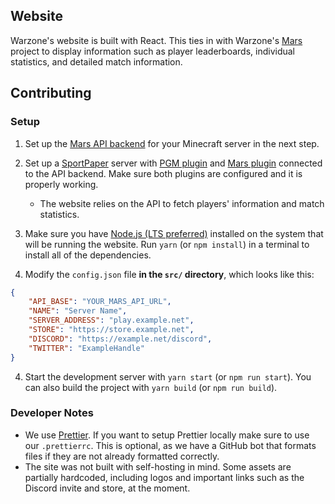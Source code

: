 ## Website

Warzone's website is built with React. This ties in with Warzone's [Mars](https://github.com/Warzone/mars) project to display information such as player leaderboards, individual statistics, and detailed match information.

## Contributing

### Setup

1. Set up the [Mars API backend](https://github.com/Warzone/mars-api) for your Minecraft server in the next step.

2. Set up a [SportPaper](https://github.com/PGMDev/PGM/releases) server with [PGM plugin](https://github.com/PGMDev/PGM) and [Mars plugin](https://github.com/Warzone/Mars) connected to the API backend. Make sure both plugins are configured and it is properly working.
	* The website relies on the API to fetch players' information and match statistics.

3. Make sure you have [Node.js (LTS preferred)](https://nodejs.org/) installed on the system that will be running the website. Run `yarn` (or `npm install`) in a terminal to install all of the dependencies.

4. Modify the `config.json` file **in the `src/` directory**, which looks like this:

```json
{
	"API_BASE": "YOUR_MARS_API_URL",
	"NAME": "Server Name",
	"SERVER_ADDRESS": "play.example.net",
	"STORE": "https://store.example.net",
	"DISCORD": "https://example.net/discord",
	"TWITTER": "ExampleHandle"
}
```

4. Start the development server with `yarn start` (or `npm run start`). You can also build the project with `yarn build` (or `npm run build`).

### Developer Notes

- We use [Prettier](https://prettier.io/). If you want to setup Prettier locally make sure to use our `.prettierrc`. This is optional, as we have a GitHub bot that formats files if they are not already formatted correctly.
- The site was not built with self-hosting in mind. Some assets are partially hardcoded, including logos and important links such as the Discord invite and store, at the moment.
